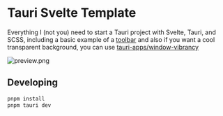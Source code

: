 # Tauri Svelte Template

Everything I (not you) need to start a Tauri project with Svelte, Tauri, and SCSS,
including a basic example of a [toolbar](./src/components/Toolbar.svelte) and also if you want a cool transparent
background, you can use [tauri-apps/window-vibrancy](https://github.com/tauri-apps/window-vibrancy)

![preview.png](https://cdn.discordapp.com/attachments/1112014466842890240/1174718327902445658/image.png?ex=65689cb2&is=655627b2&hm=27fd2a5b1b4282e085ab630f676afbfa6a07a913e688c43d936c7c317c32fee1&)

## Developing

```bash
pnpm install
pnpm tauri dev
```
